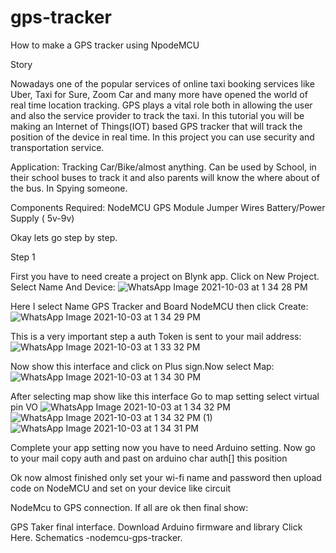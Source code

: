 # gps-tracker
How to make a GPS tracker using NpodeMCU

Story

Nowadays one of the popular services of online taxi booking services like Uber, Taxi for Sure, Zoom Car and many more have opened the world of real time location tracking. GPS plays a vital role both in allowing the user and also the service provider to track the taxi.
In this tutorial you will be making an Internet of Things(IOT) based GPS tracker that will track the position of the device in real time. In this project you can use security and transportation service.

Application:
    Tracking Car/Bike/almost anything.
    Can be used by School, in their school buses to track it and also parents will know the where about of the bus.
    In Spying someone.

Components Required:
    NodeMCU
    GPS Module
    Jumper Wires
    Battery/Power Supply ( 5v-9v)

Okay lets go step by step.

Step 1

First you have to need create a project on Blynk app. Click on New Project. Select Name And Device:
![WhatsApp Image 2021-10-03 at 1 34 28 PM](https://user-images.githubusercontent.com/91609293/135745394-ee654bff-1079-4bf9-b476-f7cef8b21aa3.jpeg)

Here I select Name GPS Tracker and Board NodeMCU then click Create:
![WhatsApp Image 2021-10-03 at 1 34 29 PM](https://user-images.githubusercontent.com/91609293/135745413-69df3f10-f735-476f-b9fc-e65f26d3c0fc.jpeg)

This is a very important step a auth Token is sent to your mail address:
![WhatsApp Image 2021-10-03 at 1 33 32 PM](https://user-images.githubusercontent.com/91609293/135745427-b7744a46-ad2e-43e8-ac9a-0a56c9873c04.jpeg)


Now show this interface and click on Plus sign.Now select Map:
![WhatsApp Image 2021-10-03 at 1 34 30 PM](https://user-images.githubusercontent.com/91609293/135745458-67d1c037-8d5a-48de-bb5b-80149473721a.jpeg)

After selecting map show like this interface
Go to map setting  select virtual pin VO
![WhatsApp Image 2021-10-03 at 1 34 32 PM](https://user-images.githubusercontent.com/91609293/135745481-8931de43-5305-4cf1-9d29-a04ffe6b53be.jpeg)
![WhatsApp Image 2021-10-03 at 1 34 32 PM (1)](https://user-images.githubusercontent.com/91609293/135745478-6ff49194-c9cf-40b7-9ef7-0157129b48d1.jpeg)
![WhatsApp Image 2021-10-03 at 1 34 31 PM](https://user-images.githubusercontent.com/91609293/135745480-5f30e1db-d098-40cd-8601-10fc716a8571.jpeg)


Complete your app setting now you have to need Arduino setting. Now go to your mail copy auth and past on arduino char auth[] this position

Ok now almost finished only set your wi-fi name and password then upload code on NodeMCU and set on your device like circuit

NodeMcu to GPS connection. If all are ok then final show:

GPS Taker final interface. Download Arduino firmware and library Click Here.
Schematics
-nodemcu-gps-tracker.

